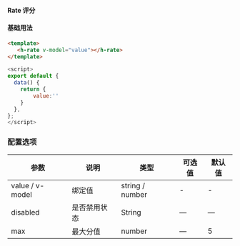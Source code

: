 #### Rate 评分


#### 基础用法

<ClientOnly>
<heaven-rate></heaven-rate>
</ClientOnly>



``` html
<template>
   <h-rate v-model="value"></h-rate>
</template>
```
``` js
<script>
export default {
  data() {
    return {
        value:''
    }
  },
};
</script>
```


### 配置选项
| 参数 | 说明 | 类型 | 可选值 | 默认值 |
|-|-|-|-|-|
| value / v-model | 绑定值 | string / number | - | - |
| disabled | 是否禁用状态 | String | — | — |
| max | 最大分值 | number | — | 5 |